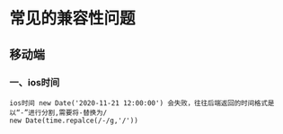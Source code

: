 # 常见的兼容性问题

## 移动端

### 一、ios时间

    ios时间 new Date('2020-11-21 12:00:00') 会失败，往往后端返回的时间格式是以“-”进行分割,需要将-替换为/
    new Date(time.repalce(/-/g,'/'))
